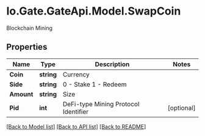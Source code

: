 
# Io.Gate.GateApi.Model.SwapCoin

Blockchain Mining

## Properties

Name | Type | Description | Notes
------------ | ------------- | ------------- | -------------
**Coin** | **string** | Currency | 
**Side** | **string** | 0 - Stake  1 - Redeem | 
**Amount** | **string** | Size | 
**Pid** | **int** | DeFi-type Mining Protocol Identifier | [optional] 

[[Back to Model list]](../README.md#documentation-for-models)
[[Back to API list]](../README.md#documentation-for-api-endpoints)
[[Back to README]](../README.md)
